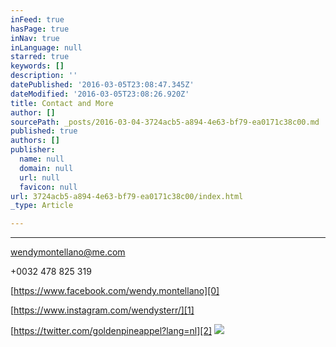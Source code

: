 ```yaml
---
inFeed: true
hasPage: true
inNav: true
inLanguage: null
starred: true
keywords: []
description: ''
datePublished: '2016-03-05T23:08:47.345Z'
dateModified: '2016-03-05T23:08:26.920Z'
title: Contact and More
author: []
sourcePath: _posts/2016-03-04-3724acb5-a894-4e63-bf79-ea0171c38c00.md
published: true
authors: []
publisher:
  name: null
  domain: null
  url: null
  favicon: null
url: 3724acb5-a894-4e63-bf79-ea0171c38c00/index.html
_type: Article

---
```

****

wendymontellano@me.com

+0032 478 825 319

[https://www.facebook.com/wendy.montellano][0]

[https://www.instagram.com/wendysterr/][1]

[https://twitter.com/goldenpineappel?lang=nl][2]
![](https://the-grid-user-content.s3-us-west-2.amazonaws.com/b4599a25-a2d7-4a45-8191-5320b70af4ab.jpg)

[0]: https://www.facebook.com/wendy.montellano
[1]: https://www.instagram.com/wendysterr/
[2]: https://twitter.com/goldenpineappel?lang=nl